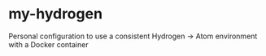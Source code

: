 # my-hydrogen
Personal configuration to use a consistent Hydrogen -> Atom environment with a Docker container 
